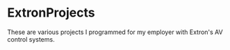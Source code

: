 # ExtronProjects
These are various projects I programmed for my employer with Extron's AV control systems.
